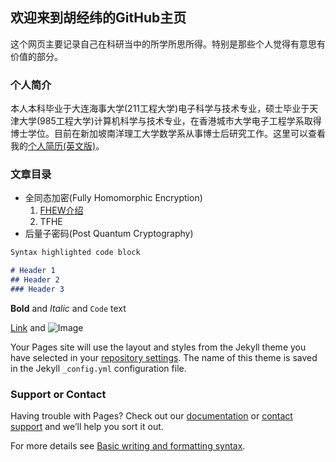 ## 欢迎来到胡经纬的GitHub主页

这个网页主要记录自己在科研当中的所学所思所得。特别是那些个人觉得有意思有价值的部分。

### 个人简介

本人本科毕业于大连海事大学(211工程大学)电子科学与技术专业，硕士毕业于天津大学(985工程大学)计算机科学与技术专业，在香港城市大学电子工程学系取得博士学位。目前在新加坡南洋理工大学数学系从事博士后研究工作。这里可以查看我的[个人简历(英文版)](./cv_jingweihu.pdf)。

### 文章目录

- 全同态加密(Fully Homomorphic Encryption)
    1. [FHEW介绍](./pages/FHEW/main.md)
    2. TFHE
- 后量子密码(Post Quantum Cryptography)

```markdown
Syntax highlighted code block

# Header 1
## Header 2
### Header 3
```

**Bold** and _Italic_ and `Code` text

[Link](url) and ![Image](src)

Your Pages site will use the layout and styles from the Jekyll theme you have selected in your [repository settings](https://github.com/davidhoo1988/davidhu.github.io/settings/pages). The name of this theme is saved in the Jekyll `_config.yml` configuration file.

### Support or Contact

Having trouble with Pages? Check out our [documentation](https://docs.github.com/categories/github-pages-basics/) or [contact support](https://support.github.com/contact) and we’ll help you sort it out.

For more details see [Basic writing and formatting syntax](https://docs.github.com/en/github/writing-on-github/getting-started-with-writing-and-formatting-on-github/basic-writing-and-formatting-syntax).
